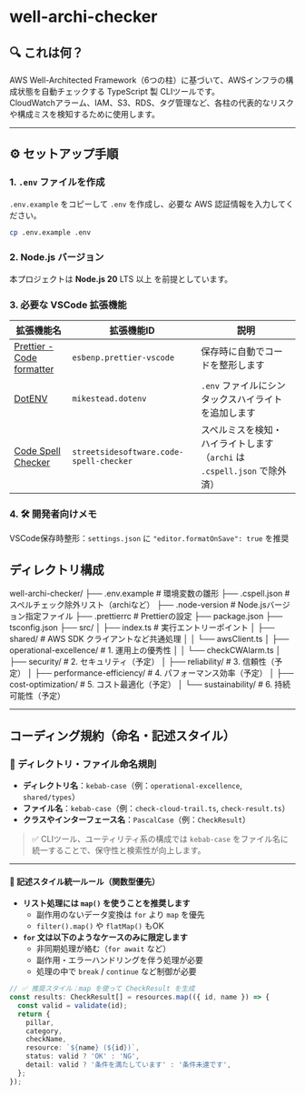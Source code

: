 # well-archi-checker

## 🔍 これは何？

AWS Well-Architected Framework（6つの柱）に基づいて、AWSインフラの構成状態を自動チェックする TypeScript 製 CLIツールです。  
CloudWatchアラーム、IAM、S3、RDS、タグ管理など、各柱の代表的なリスクや構成ミスを検知するために使用します。

---

## ⚙️ セットアップ手順

### 1. `.env` ファイルを作成

`.env.example` をコピーして `.env` を作成し、必要な AWS 認証情報を入力してください。

```bash
cp .env.example .env
```

### 2. Node.js バージョン

本プロジェクトは **Node.js 20** LTS 以上 を前提としています。

### 3. 必要な VSCode 拡張機能

| 拡張機能名                                                                                                      | 拡張機能ID                              | 説明                                                                     |
| --------------------------------------------------------------------------------------------------------------- | --------------------------------------- | ------------------------------------------------------------------------ |
| [Prettier - Code formatter](https://marketplace.visualstudio.com/items?itemName=esbenp.prettier-vscode)         | `esbenp.prettier-vscode`                | 保存時に自動でコードを整形します                                         |
| [DotENV](https://marketplace.visualstudio.com/items?itemName=mikestead.dotenv)                                  | `mikestead.dotenv`                      | `.env` ファイルにシンタックスハイライトを追加します                      |
| [Code Spell Checker](https://marketplace.visualstudio.com/items?itemName=streetsidesoftware.code-spell-checker) | `streetsidesoftware.code-spell-checker` | スペルミスを検知・ハイライトします（`archi` は `.cspell.json` で除外済） |

### 4. 🛠 開発者向けメモ

VSCode保存時整形：`settings.json` に `"editor.formatOnSave": true` を推奨

## ディレクトリ構成

well-archi-checker/
├── .env.example # 環境変数の雛形
├── .cspell.json # スペルチェック除外リスト（archiなど）
├── .node-version # Node.jsバージョン指定ファイル
├── .prettierrc # Prettierの設定
├── package.json
├── tsconfig.json
├── src/
│ ├── index.ts # 実行エントリーポイント
│ ├── shared/ # AWS SDK クライアントなど共通処理
│ │ └── awsClient.ts
│ ├── operational-excellence/ # 1. 運用上の優秀性
│ │ └── checkCWAlarm.ts
│ ├── security/ # 2. セキュリティ（予定）
│ ├── reliability/ # 3. 信頼性（予定）
│ ├── performance-efficiency/ # 4. パフォーマンス効率（予定）
│ ├── cost-optimization/ # 5. コスト最適化（予定）
│ └── sustainability/ # 6. 持続可能性（予定）

---

## コーディング規約（命名・記述スタイル）

### 📁 ディレクトリ・ファイル命名規則

- **ディレクトリ名**：`kebab-case`（例：`operational-excellence`, `shared/types`）
- **ファイル名**：`kebab-case`（例：`check-cloud-trail.ts`, `check-result.ts`）
- **クラスやインターフェース名**：`PascalCase`（例：`CheckResult`）

> ✅ CLIツール、ユーティリティ系の構成では `kebab-case` をファイル名に統一することで、保守性と検索性が向上します。

---

#### 🧾 記述スタイル統一ルール（関数型優先）

- **リスト処理には `map()` を使うことを推奨します**
  - 副作用のないデータ変換は `for` より `map` を優先
  - `filter().map()` や `flatMap()` もOK
- **`for` 文は以下のようなケースのみに限定します**
  - 非同期処理が絡む（`for await` など）
  - 副作用・エラーハンドリングを伴う処理が必要
  - 処理の中で `break` / `continue` など制御が必要

```ts
// ✅ 推奨スタイル：map を使って CheckResult を生成
const results: CheckResult[] = resources.map(({ id, name }) => {
  const valid = validate(id);
  return {
    pillar,
    category,
    checkName,
    resource: `${name} (${id})`,
    status: valid ? 'OK' : 'NG',
    detail: valid ? '条件を満たしています' : '条件未達です',
  };
});
```
